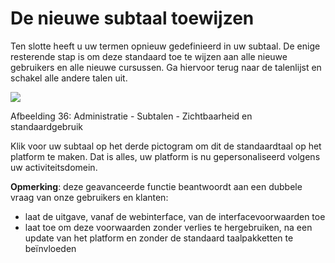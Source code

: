 # De nieuwe subtaal toewijzen

Ten slotte heeft u uw termen opnieuw gedefinieerd in uw subtaal. De enige resterende stap is om deze standaard toe te wijzen aan alle nieuwe gebruikers en alle nieuwe cursussen. Ga hiervoor terug naar de talenlijst en schakel alle andere talen uit.

![](../../../../.gitbook/assets/graficos41.png)

Afbeelding 36: Administratie - Subtalen - Zichtbaarheid en standaardgebruik

Klik voor uw subtaal op het derde pictogram om dit de standaardtaal op het platform te maken. Dat is alles, uw platform is nu gepersonaliseerd volgens uw activiteitsdomein.

**Opmerking**: deze geavanceerde functie beantwoordt aan een dubbele vraag van onze gebruikers en klanten:

* laat de uitgave, vanaf de webinterface, van de interfacevoorwaarden toe
* laat toe om deze voorwaarden zonder verlies te hergebruiken, na een update van het platform en zonder de standaard taalpakketten te beïnvloeden
